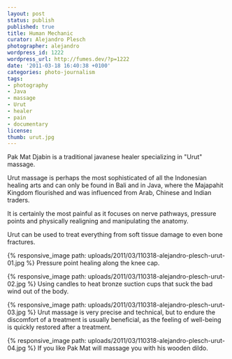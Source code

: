 ```yaml
---
layout: post
status: publish
published: true
title: Human Mechanic
curator: Alejandro Plesch
photographer: alejandro
wordpress_id: 1222
wordpress_url: http://fumes.dev/?p=1222
date: '2011-03-18 16:40:38 +0100'
categories: photo-journalism
tags:
- photography
- Java
- massage
- Urut
- healer
- pain
- documentary
license:
thumb: urut.jpg
---
```

Pak Mat Djabin is a traditional javanese healer specializing in "Urut" massage. 

Urut massage is perhaps the most sophisticated of all the Indonesian healing arts and can only be found in Bali and in Java, where the Majapahit Kingdom flourished and was influenced from Arab, Chinese and Indian traders. 

It is certainly the most painful as it focuses on nerve pathways, pressure points and physically realigning and manipulating the anatomy. 

Urut can be used to treat everything from soft tissue damage to even bone fractures. 

{% responsive_image path: uploads/2011/03/110318-alejandro-plesch-urut-01.jpg %}
Pressure point healing along the knee cap.

{% responsive_image path: uploads/2011/03/110318-alejandro-plesch-urut-02.jpg %}
Using candles to heat bronze suction cups that suck the bad wind out of the body.

{% responsive_image path: uploads/2011/03/110318-alejandro-plesch-urut-03.jpg %}
Urut massage is very precise and technical, but to endure the discomfort of a treatment is usually beneficial, as the feeling of well-being is quickly restored after a treatment.

{% responsive_image path: uploads/2011/03/110318-alejandro-plesch-urut-04.jpg %}
If you like Pak Mat will massage you with his wooden dildo.
